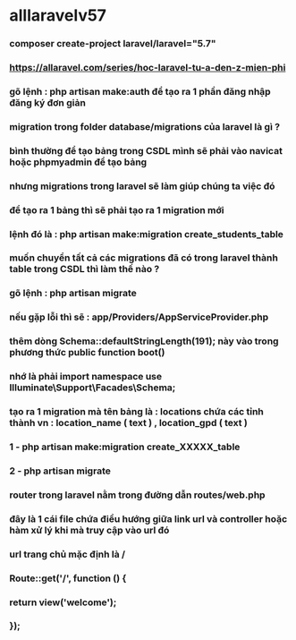 # alllaravelv57
### composer create-project laravel/laravel="5.7"
### https://allaravel.com/series/hoc-laravel-tu-a-den-z-mien-phi
### gõ lệnh : php artisan make:auth để tạo ra 1 phần đăng nhập đăng ký đơn giản
### migration trong folder database/migrations của laravel là gì ?
### bình thường để tạo bảng trong CSDL mình sẽ phải vào navicat hoặc phpmyadmin để tạo bảng 
### nhưng migrations trong laravel sẽ làm giúp chúng ta việc đó

### để tạo ra 1 bảng thì sẽ phải tạo ra 1 migration mới 
### lệnh đó là : php artisan make:migration create_students_table

### muốn chuyển tất cả các migrations đã có trong laravel thành table trong CSDL thì làm thế nào ?
### gõ lệnh : php artisan migrate

### nếu gặp lỗi thì sẽ : app/Providers/AppServiceProvider.php
### thêm dòng Schema::defaultStringLength(191); này vào trong phương thức public function boot()
### nhớ là phải import namespace use Illuminate\Support\Facades\Schema;

### tạo ra 1 migration mà tên bảng là : locations chứa các tỉnh thành vn : location_name ( text ) , location_gpd ( text ) 
### 1 - php artisan make:migration create_XXXXX_table
### 2 - php artisan migrate

### router trong laravel nằm trong đường dẫn routes/web.php
### đây là 1 cái file chứa điều hướng giữa link url và controller hoặc hàm xử lý khi mà truy cập vào url đó
### url trang chủ mặc định là /
### Route::get('/', function () {
 ###   return view('welcome');
###  });
